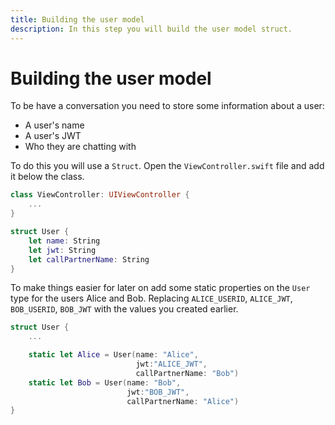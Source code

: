```yaml
---
title: Building the user model
description: In this step you will build the user model struct.
---
```


# Building the user model

To be have a conversation you need to store some information about a user: 

* A user's name
* A user's JWT
* Who they are chatting with

To do this you will use a `Struct`. Open the `ViewController.swift` file and add it below the class.

```swift
class ViewController: UIViewController {
    ...
}

struct User {
    let name: String
    let jwt: String
    let callPartnerName: String
}
```

To make things easier for later on add some static properties on the `User` type for the users Alice and Bob. Replacing `ALICE_USERID`, `ALICE_JWT`, `BOB_USERID`, `BOB_JWT` with the values you created earlier.

```swift
struct User {
    ...

    static let Alice = User(name: "Alice",
                            jwt:"ALICE_JWT",
                            callPartnerName: "Bob")
    static let Bob = User(name: "Bob",
                          jwt:"BOB_JWT",
                          callPartnerName: "Alice")
}
```